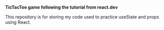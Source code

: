 **TicTacToe game following the tutorial from react.dev**

This repository is for storing my code used to practice useState and props using React. 
